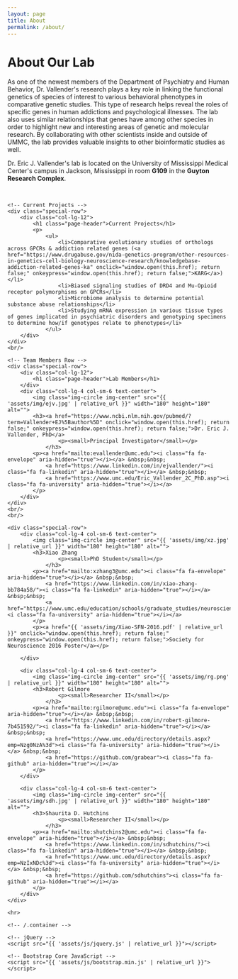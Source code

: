 ```yaml
---
layout: page
title: About
permalink: /about/
---
```


<div class="special-container">
    <div class="special-row">
        <div class="col-lg-12">
            <h1 class="page-header">About Our Lab</h1>
            <p>As one of the newest members of the Department of Psychiatry and Human Behavior, Dr. Vallender's research plays a key role in linking the functional genetics of species of interest to various behavioral phenotypes in comparative genetic studies. This type of research helps reveal the roles of specific genes in human addictions and psychological illnesses. The lab also uses similar relationships that genes have among other species in order to highlight new and interesting areas of genetic and molecular research. By collaborating with other scientists inside and outside of UMMC, the lab provides valuable insights to other bioinformatic studies as well.</p>
            <p>Dr. Eric J. Vallender's lab is located on the University of Mississippi Medical Center's campus in Jackson, Mississippi in room <strong>G109</strong> in the <strong>Guyton Research Complex</strong>. </p>
        </div>
    </div>
    <br/>

    <!-- Current Projects -->
    <div class="special-row">
        <div class="col-lg-12">
            <h1 class="page-header">Current Projects</h1>
            <p>
                <ul>
                    <li>Comparative evolutionary studies of orthologs across GPCRs & addiction related genes (<a href="https://www.drugabuse.gov/nida-genetics-program/other-resources-in-genetics-cell-biology-neuroscience-research/knowledgebase-addiction-related-genes-ka" onclick="window.open(this.href); return false;" onkeypress="window.open(this.href); return false;">KARG</a>)</li>
                    <li>Biased signaling studies of DRD4 and Mu-Opioid receptor polymorphisms on GPCRs</li>
                    <li>Microbiome analysis to determine potential substance abuse relationships</li>
                    <li>Studying mRNA expression in various tissue types of genes implicated in psychiatric disorders and genotyping specimens to determine how/if genotypes relate to phenotypes</li>
                </ul>
        </div>
    </div>
    <br/>

    <!-- Team Members Row -->
    <div class="special-row">
        <div class="col-lg-12">
            <h1 class="page-header">Lab Members</h1>
        </div>
        <div class="col-lg-4 col-sm-6 text-center">
            <img class="img-circle img-center" src="{{ 'assets/img/ejv.jpg' | relative_url }}" width="180" height="180" alt="">
            <h3><a href="https://www.ncbi.nlm.nih.gov/pubmed/?term=Vallender+EJ%5Bauthor%5D" onclick="window.open(this.href); return false;" onkeypress="window.open(this.href); return false;">Dr. Eric J. Vallender, PhD</a>
                    <p><small>Principal Investigator</small></p>
                </h3>
            <p><a href="mailto:evallender@umc.edu"><i class="fa fa-envelope" aria-hidden="true"></i></a> &nbsp;&nbsp;
                <a href="https://www.linkedin.com/in/ejvallender/"><i class="fa fa-linkedin" aria-hidden="true"></i></a> &nbsp;&nbsp;
                <a href="https://www.umc.edu/Eric_Vallender_2C_PhD.asp"><i class="fa fa-university" aria-hidden="true"></i></a>
            </p>
        </div>
    </div>
    <br/>
    <br/>

    <div class="special-row">
        <div class="col-lg-4 col-sm-6 text-center">
            <img class="img-circle img-center" src="{{ 'assets/img/xz.jpg' | relative_url }}" width="180" height="180" alt="">
            <h3>Xiao Zhang
                    <p><small>PhD Student</small></p>
                </h3>
            <p><a href="mailto:xzhang3@umc.edu"><i class="fa fa-envelope" aria-hidden="true"></i></a> &nbsp;&nbsp;
                <a href="https://www.linkedin.com/in/xiao-zhang-bb784a58/"><i class="fa fa-linkedin" aria-hidden="true"></i></a> &nbsp;&nbsp;
                <a href="https://www.umc.edu/education/schools/graduate_studies/neuroscience/xiao_zhang.aspx"><i class="fa fa-university" aria-hidden="true"></i></a>
            </p>
            <p><a href="{{ 'assets/img/Xiao-SFN-2016.pdf' | relative_url }}" onclick="window.open(this.href); return false;" onkeypress="window.open(this.href); return false;">Society for Neuroscience 2016 Poster</a></p>

        </div>

        <div class="col-lg-4 col-sm-6 text-center">
            <img class="img-circle img-center" src="{{ 'assets/img/rg.png' | relative_url }}" width="180" height="180" alt="">
            <h3>Robert Gilmore
                    <p><small>Researcher II</small></p>
                </h3>
            <p><a href="mailto:rgilmore@umc.edu"><i class="fa fa-envelope" aria-hidden="true"></i></a> &nbsp;&nbsp;
                <a href="https://www.linkedin.com/in/robert-gilmore-7b451592/"><i class="fa fa-linkedin" aria-hidden="true"></i></a> &nbsp;&nbsp;
                <a href="https://www.umc.edu/directory/details.aspx?emp=Nzg0NzA%3d"><i class="fa fa-university" aria-hidden="true"></i></a> &nbsp;&nbsp;
                <a href="https://github.com/grabear"><i class="fa fa-github" aria-hidden="true"></i></a>
            </p>
        </div>

        <div class="col-lg-4 col-sm-6 text-center">
            <img class="img-circle img-center" src="{{ 'assets/img/sdh.jpg' | relative_url }}" width="180" height="180" alt="">
            <h3>Shaurita D. Hutchins
                    <p><small>Researcher II</small></p>
                </h3>
            <p><a href="mailto:shutchins2@umc.edu"><i class="fa fa-envelope" aria-hidden="true"></i></a> &nbsp;&nbsp;
                <a href="https://www.linkedin.com/in/sdhutchins/"><i class="fa fa-linkedin" aria-hidden="true"></i></a> &nbsp;&nbsp;
                <a href="https://www.umc.edu/directory/details.aspx?emp=NzIxNDc%3d"><i class="fa fa-university" aria-hidden="true"></i></a> &nbsp;&nbsp;
                <a href="https://github.com/sdhutchins"><i class="fa fa-github" aria-hidden="true"></i></a>
            </p>
        </div>
    </div>

    <hr>

    <!-- /.container -->

    <!-- jQuery -->
    <script src="{{ 'assets/js/jquery.js' | relative_url }}"></script>

    <!-- Bootstrap Core JavaScript -->
    <script src="{{ 'assets/js/bootstrap.min.js' | relative_url }}"></script>